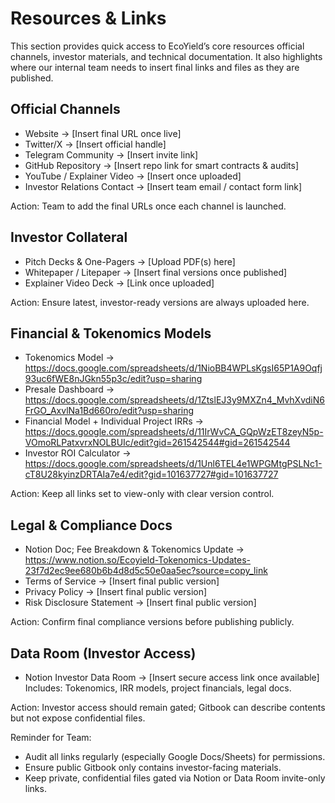 # Resources & Links

This section provides quick access to EcoYield’s core resources 
official channels, investor materials, and technical documentation. It
also highlights where our internal team needs to insert final links and
files as they are published.

## Official Channels

- Website → \[Insert final URL once live\]
- Twitter/X → \[Insert official handle\]
- Telegram Community → \[Insert invite link\]
- GitHub Repository → \[Insert repo link for smart contracts &
audits\]
- YouTube / Explainer Video → \[Insert once uploaded\]
- Investor Relations Contact → \[Insert team email / contact form
link\]

Action: Team to add the final URLs once each channel is launched.

## Investor Collateral

- Pitch Decks & One-Pagers → \[Upload PDF(s) here\]
- Whitepaper / Litepaper → \[Insert final versions once published\]
- Explainer Video Deck → \[Link once uploaded\]

Action: Ensure latest, investor-ready versions are always uploaded here.

## Financial & Tokenomics Models

- Tokenomics Model →
https://docs.google.com/spreadsheets/d/1NioBB4WPLsKgsI65P1A9Oqfj93uc6fWE8nJGkn55p3c/edit?usp=sharing
- Presale Dashboard →
https://docs.google.com/spreadsheets/d/1ZtslEJ3y9MXZn4_MvhXvdiN6FrGO_AxvlNa1Bd660ro/edit?usp=sharing
- Financial Model + Individual Project IRRs →
https://docs.google.com/spreadsheets/d/11IrWvCA_GQpWzET8zeyN5p-VOmoRLPatxvrxNOLBUIc/edit?gid=261542544#gid=261542544
- Investor ROI Calculator →
https://docs.google.com/spreadsheets/d/1Unl6TEL4e1WPGMtgPSLNc1-cT8U28kyinzDRTAIa7e4/edit?gid=101637727#gid=101637727

Action: Keep all links set to view-only with clear version control.

## Legal & Compliance Docs

- Notion Doc; Fee Breakdown & Tokenomics Update →
https://www.notion.so/Ecoyield-Tokenomics-Updates-23f7d2ec9ee680b6b4d8d5c50e0aa5ec?source=copy_link
- Terms of Service → \[Insert final public version\]
- Privacy Policy → \[Insert final public version\]
- Risk Disclosure Statement → \[Insert final public version\]

Action: Confirm final compliance versions before publishing publicly.

## Data Room (Investor Access)

- Notion Investor Data Room → \[Insert secure access link once
available\]
Includes: Tokenomics, IRR models, project financials, legal docs.

Action: Investor access should remain gated; Gitbook can describe
contents but not expose confidential files.

Reminder for Team:
- Audit all links regularly (especially Google Docs/Sheets) for
permissions.
- Ensure public Gitbook only contains investor-facing materials.
- Keep private, confidential files gated via Notion or Data Room
invite-only links.